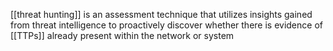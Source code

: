 [[threat hunting]] is an assessment technique that utilizes insights gained from threat intelligence to proactively discover whether there is evidence of [[TTPs]] already present within the network or system